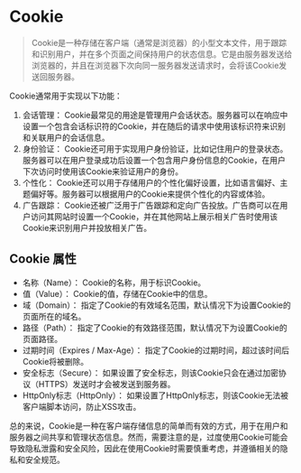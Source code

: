 # Cookie

> Cookie是一种存储在客户端（通常是浏览器）的小型文本文件，用于跟踪和识别用户，并在多个页面之间保持用户的状态信息。它是由服务器发送给浏览器的，并且在浏览器下次向同一服务器发送请求时，会将该Cookie发送回服务器。

Cookie通常用于实现以下功能：

1. 会话管理： Cookie最常见的用途是管理用户会话状态。服务器可以在响应中设置一个包含会话标识符的Cookie，并在随后的请求中使用该标识符来识别和关联用户的会话信息。
2. 身份验证： Cookie还可用于实现用户身份验证，比如记住用户的登录状态。服务器可以在用户登录成功后设置一个包含用户身份信息的Cookie，在用户下次访问时使用该Cookie来验证用户的身份。
3. 个性化： Cookie还可以用于存储用户的个性化偏好设置，比如语言偏好、主题偏好等。服务器可以根据用户的Cookie来提供个性化的内容或体验。
4. 广告跟踪： Cookie还被广泛用于广告跟踪和定向广告投放。广告商可以在用户访问其网站时设置一个Cookie，并在其他网站上展示相关广告时使用该Cookie来识别用户并投放相关广告。


## Cookie 属性

- 名称（Name）： Cookie的名称，用于标识Cookie。
- 值（Value）： Cookie的值，存储在Cookie中的信息。
- 域（Domain）： 指定了Cookie的有效域名范围，默认情况下为设置Cookie的页面所在的域名。
- 路径（Path）： 指定了Cookie的有效路径范围，默认情况下为设置Cookie的页面路径。
- 过期时间（Expires / Max-Age）： 指定了Cookie的过期时间，超过该时间后Cookie将被删除。
- 安全标志（Secure）： 如果设置了安全标志，则该Cookie只会在通过加密协议（HTTPS）发送时才会被发送到服务器。
- HttpOnly标志（HttpOnly）： 如果设置了HttpOnly标志，则该Cookie无法被客户端脚本访问，防止XSS攻击。

总的来说，Cookie是一种在客户端存储信息的简单而有效的方式，用于在用户和服务器之间共享和管理状态信息。然而，需要注意的是，过度使用Cookie可能会导致隐私泄露和安全风险，因此在使用Cookie时需要慎重考虑，并遵循相关的隐私和安全规范。
